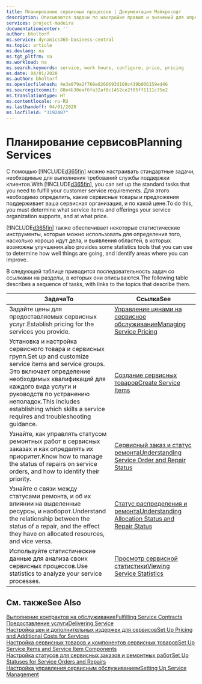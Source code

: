 ```yaml
---
title: Планирование сервисных процессов | Документация Майкрософт
description: Описываются задачи по настройке правил и значений для определения политик и процессов сервиса.
services: project-madeira
documentationcenter: ''
author: bholtorf
ms.service: dynamics365-business-central
ms.topic: article
ms.devlang: na
ms.tgt_pltfrm: na
ms.workload: na
ms.search.keywords: service, work hours, configure, price, pricing
ms.date: 04/01/2020
ms.author: bholtorf
ms.openlocfilehash: 4e3e879a2f768e8260693d160c419b006159ed46
ms.sourcegitcommit: 88e4b30eaf6fa32af0c1452ce2f85ff1111c75e2
ms.translationtype: HT
ms.contentlocale: ru-RU
ms.lasthandoff: 04/01/2020
ms.locfileid: "3192487"
---
```

# <a name="planning-services"></a><span data-ttu-id="c6fe2-103">Планирование сервисов</span><span class="sxs-lookup"><span data-stu-id="c6fe2-103">Planning Services</span></span>
<span data-ttu-id="c6fe2-104">С помощью [!INCLUDE[d365fin](includes/d365fin_md.md)] можно настраивать стандартные задачи, необходимые для выполнения требований службы поддержки клиентов.</span><span class="sxs-lookup"><span data-stu-id="c6fe2-104">With [!INCLUDE[d365fin](includes/d365fin_md.md)], you can set up the standard tasks that you need to fulfill your customer service requirements.</span></span> <span data-ttu-id="c6fe2-105">Для этого необходимо определить, какие сервисные товары и предложения поддерживает ваша сервисная организация, и по какой цене.</span><span class="sxs-lookup"><span data-stu-id="c6fe2-105">To do this, you must determine what service items and offerings your service organization supports, and at what price.</span></span>   

[!INCLUDE[d365fin](includes/d365fin_md.md)] <span data-ttu-id="c6fe2-106">также обеспечивает некоторые статистические инструменты, которые можно использовать для определения того, насколько хорошо идут дела, и выявления областей, в которых возможны улучшения.</span><span class="sxs-lookup"><span data-stu-id="c6fe2-106">also provides some statistics tools that you can use to determine how well things are going, and identify areas where you can improve.</span></span>
  
<span data-ttu-id="c6fe2-107">В следующей таблице приводится последовательность задач со ссылками на разделы, в которых они описываются.</span><span class="sxs-lookup"><span data-stu-id="c6fe2-107">The following table describes a sequence of tasks, with links to the topics that describe them.</span></span>   
  
|<span data-ttu-id="c6fe2-108">**Задача**</span><span class="sxs-lookup"><span data-stu-id="c6fe2-108">**To**</span></span>|<span data-ttu-id="c6fe2-109">**Ссылка**</span><span class="sxs-lookup"><span data-stu-id="c6fe2-109">**See**</span></span>|  
|------------|-------------|  
|<span data-ttu-id="c6fe2-110">Задайте цены для предоставляемых сервисных услуг.</span><span class="sxs-lookup"><span data-stu-id="c6fe2-110">Establish pricing for the services you provide.</span></span>|[<span data-ttu-id="c6fe2-111">Управление ценами на сервисное обслуживание</span><span class="sxs-lookup"><span data-stu-id="c6fe2-111">Managing Service Pricing</span></span>](service-service-price-management.md)|
|<span data-ttu-id="c6fe2-112">Установка и настройка сервисного товара и сервисных групп.</span><span class="sxs-lookup"><span data-stu-id="c6fe2-112">Set up and customize service items and service groups.</span></span> <span data-ttu-id="c6fe2-113">Это включает определение необходимых квалификаций для каждого вида услуги и руководств по устранению неполадок.</span><span class="sxs-lookup"><span data-stu-id="c6fe2-113">This includes establishing which skills a service requires and troubleshooting guidance.</span></span>| [<span data-ttu-id="c6fe2-114">Создание сервисных товаров</span><span class="sxs-lookup"><span data-stu-id="c6fe2-114">Create Service Items</span></span>](service-how-to-create-service-items.md)|  
|<span data-ttu-id="c6fe2-115">Узнайте, как управлять статусом ремонтных работ в сервисных заказах и как определять их приоритет.</span><span class="sxs-lookup"><span data-stu-id="c6fe2-115">Know how to manage the status of repairs on service orders, and how to identify their priority.</span></span>|[<span data-ttu-id="c6fe2-116">Сервисный заказ и статус ремонта</span><span class="sxs-lookup"><span data-stu-id="c6fe2-116">Understanding Service Order and Repair Status</span></span>](service-service-order-status-and-repair-status.md)|  
|<span data-ttu-id="c6fe2-117">Узнайте о связи между статусами ремонта, и об их влиянии на выделенные ресурсы, и наоборот.</span><span class="sxs-lookup"><span data-stu-id="c6fe2-117">Understand the relationship between the status of a repair, and the effect they have on allocated resources, and vice versa.</span></span>|[<span data-ttu-id="c6fe2-118">Статус распределения и ремонта</span><span class="sxs-lookup"><span data-stu-id="c6fe2-118">Understanding Allocation Status and Repair Status</span></span>](service-allocation-status-and-repair-status.md)|  
|<span data-ttu-id="c6fe2-119">Используйте статистические данные для анализа своих сервисных процессов.</span><span class="sxs-lookup"><span data-stu-id="c6fe2-119">Use statistics to analyze your service processes.</span></span> | [<span data-ttu-id="c6fe2-120">Просмотр сервисной статистики</span><span class="sxs-lookup"><span data-stu-id="c6fe2-120">Viewing Service Statistics</span></span>](service-service-statistics.md) |

## <a name="see-also"></a><span data-ttu-id="c6fe2-121">См. также</span><span class="sxs-lookup"><span data-stu-id="c6fe2-121">See Also</span></span>
[<span data-ttu-id="c6fe2-122">Выполнение контрактов на обслуживание</span><span class="sxs-lookup"><span data-stu-id="c6fe2-122">Fulfilling Service Contracts</span></span>](service-fulfill-service-contracts.md)  
[<span data-ttu-id="c6fe2-123">Предоставление услуги</span><span class="sxs-lookup"><span data-stu-id="c6fe2-123">Delivering Service</span></span>](service-deliver-service.md)  
[<span data-ttu-id="c6fe2-124">Настройка цен и дополнительных издержек для сервисов</span><span class="sxs-lookup"><span data-stu-id="c6fe2-124">Set Up Pricing and Additional Costs for Services</span></span>](service-how-setup-service-costs-pricing.md)  
[<span data-ttu-id="c6fe2-125">Настройка сервисных товаров и компонентов сервисных товаров</span><span class="sxs-lookup"><span data-stu-id="c6fe2-125">Set Up Service Items and Service Item Components</span></span>](service-how-setup-service-items.md)  
[<span data-ttu-id="c6fe2-126">Настройка статусов для сервисных заказов и ремонтных работ</span><span class="sxs-lookup"><span data-stu-id="c6fe2-126">Set Up Statuses for Service Orders and Repairs</span></span>](service-order-repair-status.md)  
[<span data-ttu-id="c6fe2-127">Настройка управления сервисным обслуживанием</span><span class="sxs-lookup"><span data-stu-id="c6fe2-127">Setting Up Service Management</span></span>](service-setup-service.md)  

